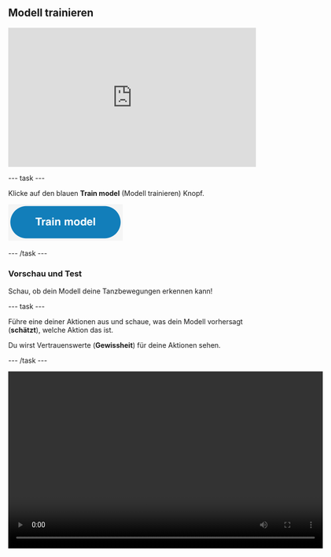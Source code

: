 ## Modell trainieren

<html>
  <div style="position: relative; overflow: hidden; padding-top: 56.25%;">
    <iframe style="position: absolute; top: 0; left: 0; right: 0; width: 100%; height: 100%; border: none;" src="https://www.youtube.com/embed/2VC3gnPk3Zw?rel=0&cc_load_policy=1" allowfullscreen allow="accelerometer; autoplay; clipboard-write; encrypted-media; gyroscope; picture-in-picture; web-share"></iframe>
  </div>
</html>

--- task ---

Klicke auf den blauen **Train model** (Modell trainieren) Knopf.

![Der 'Train model'-Button.](images/train-model-button.png)

--- /task ---

### Vorschau und Test

Schau, ob dein Modell deine Tanzbewegungen erkennen kann!

--- task ---

Führe eine deiner Aktionen aus und schaue, was dein Modell vorhersagt (**schätzt**), welche Aktion das ist.

Du wirst Vertrauenswerte (**Gewissheit**) für deine Aktionen sehen.

--- /task ---

<video width="640" height="360" controls>
  <source src="images/discotest.mp4" type="video/mp4" alt="A screen recording showing the estimated action during testing with an overlay of a boy performing the dance move">
Dein Browser unterstützt dieses Video-Element nicht.
</video>
